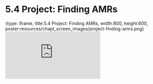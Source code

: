 # 5.4 Project: Finding AMRs
 
{type: iframe, title:5.4 Project: Finding AMRs, width:800, height:600, poster:resources/chapt_screen_images/project-finding-amrs.png}
![](https://vgaysin1.github.io/CURE-MicrobialMysteries-test/project-finding-amrs.html)
 

 
